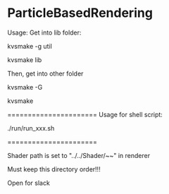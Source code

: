 ParticleBasedRendering
======================

Usage: 
Get into lib folder:

kvsmake -g util

kvsmake lib



Then, get into other folder

kvsmake -G

kvsmake

======================
Usage for shell script:

./run/run_xxx.sh

======================

Shader path is set to "../../Shader/~~" in renderer

Must keep this directory order!!!

Open for slack